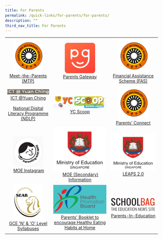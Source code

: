```yaml
---
title: For Parents
permalink: /quick-links/for-parents/for-parents/
description: ""
third_nav_title: For Parents
---
```

|  |  |  |
|:--------:|:--------:|:--------:|
| <img src="/images/PC.png" style="width:100px;"/> [Meet-the-Parents (MTP)](https://staging.d3su4wj45hy3j2.amplifyapp.com/quick-links/for-parents/meet-the-parents-mtp-session-2022/)  | <img src="/images/unnamed.png" style="width:100px;"/> <br> [Parents Gateway](https://staging.d3su4wj45hy3j2.amplifyapp.com/quick-links/for-parents/parents-gateway/) | <img src="/images/PC.png" style="width:100px;"/> [Financial Assistance Scheme (FAS)](https://staging.d3su4wj45hy3j2.amplifyapp.com/others/financial-assistance-scheme-fas) | 
| <img src="/images/ICT%20%20YCSS.png" style="width:200px;"/> <br> [ICT @Yuan Ching](https://sites.google.com/view/hblyuanching/home) <br><Br> [National Digital Literacy Programme (NDLP)](https://staging.d3su4wj45hy3j2.amplifyapp.com/quick-links/for-parents/national-digital-literacy-programme-ndlp/) | <img src="/images/YC%20Scoop%20banner.jpg" style="width:200px;"/> <bR> [YC Scoop](https://staging.d3su4wj45hy3j2.amplifyapp.com/quick-links/for-parents/yc-scoop/) | <img src="/images/PC.png" style="width:100px;"/> [Parents' Connect](https://staging.d3su4wj45hy3j2.amplifyapp.com/quick-links/for-parents/parents-connect/) | 
| <img src="/images/Parenting%20with%20MOE%20IG.png" style="width:100px;"/> <bR>  [MOE Instagram](https://www.instagram.com/parentingwith.moesg/) | <img src="/images/MOE%20logo.png" style="width:200px;"/> <br> [MOE (Secondary) Information](https://www.moe.gov.sg/secondary) | <img src="/images/MOE%20logo.png" style="width:200px;"/> <br> [LEAPS 2.0](https://www.moe.gov.sg/education-in-sg/our-programmes/cca/leaps2-0) | 
| <img src="/images/SEAB.png" style="width:100px;"/> <br> [GCE 'N' & 'O' Level Syllabuses](https://www.seab.gov.sg/) | <img src="/images/HPB.png" style="width:200px;"/> <br> [Parents' Booklet to encourage Healthy Eating Habits at Home](/files/HPB%20HM%20Parents%20Booklet_School_Generic_30%20Mar.pdf) | <img src="/images/SchoolBag.png" style="width:200px;"/> <br> [Parents-In-Education](https://www.schoolbag.edu.sg/) | 
|  | |